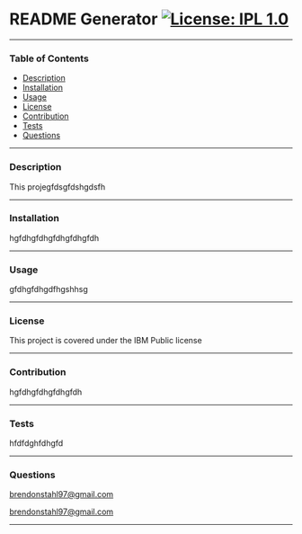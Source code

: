 
# README Generator [![License: IPL 1.0](https://img.shields.io/badge/License-IPL%201.0-blue.svg)](https://opensource.org/licenses/IPL-1.0)
***
    
### Table of Contents
* [Description](#Description)
* [Installation](#Installation)
* [Usage](#Usage)
* [License](#License)
* [Contribution](#Contribution)
* [Tests](#Tests)
* [Questions](#Questions)
---
    
### Description <a name="Description"></a>
This projegfdsgfdshgdsfh
    
---
    
### Installation <a name="Installation"></a>
hgfdhgfdhgfdhgfdhgfdh
    
---
    
### Usage <a name="Usage"></a>
gfdhgfdhgdfhgshhsg
    
---
    
### License <a name="License"></a>
This project is covered under the IBM Public license

---
    
### Contribution <a name="Contribution"></a>
hgfdhgfdhgfdhgfdh
    
---
    
### Tests <a name="Tests"></a>
hfdfdghfdhgfd
    
---
    
### Questions <a name="Questions"></a>

[brendonstahl97@gmail.com](https://github.com/brendonstahl97@gmail.com)

brendonstahl97@gmail.com
    
---